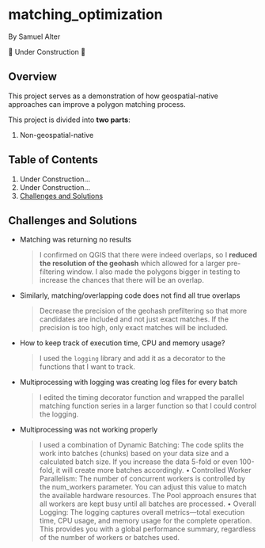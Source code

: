 # matching_optimization

By Samuel Alter

🚧 Under Construction 🚧

## Overview

This project serves as a demonstration of how geospatial-native approaches can improve a polygon matching process.

This project is divided into **two parts**:
1. Non-geospatial-native 

## Table of Contents <a name='toc'></a>

1. Under Construction...
2. Under Construction...
3. [Challenges and Solutions](#challenges)

## Challenges and Solutions <a name='challenges'></a>

* Matching was returning no results
  > I confirmed on QGIS that there were indeed overlaps, so I **reduced the resolution of the geohash** which allowed for a larger pre-filtering window.
  > I also made the polygons bigger in testing to increase the chances that there will be an overlap.
* Similarly, matching/overlapping code does not find all true overlaps
  > Decrease the precision of the geohash prefiltering so that more candidates are included and not just exact matches. If the precision is too high, only exact matches will be included. 
* How to keep track of execution time, CPU and memory usage?
  > I used the `logging` library and add it as a decorator to the functions that I want to track.
* Multiprocessing with logging was creating log files for every batch
  > I edited the timing decorator function and wrapped the parallel matching function series in a larger function so that I could control the logging.
* Multiprocessing was not working properly
  > I used a combination of Dynamic Batching:
The code splits the work into batches (chunks) based on your data size and a calculated batch size. If you increase the data 5-fold or even 100-fold, it will create more batches accordingly.
	•	Controlled Worker Parallelism:
The number of concurrent workers is controlled by the num_workers parameter. You can adjust this value to match the available hardware resources. The Pool approach ensures that all workers are kept busy until all batches are processed.
	•	Overall Logging:
The logging captures overall metrics—total execution time, CPU usage, and memory usage for the complete operation. This provides you with a global performance summary, regardless of the number of workers or batches used.
